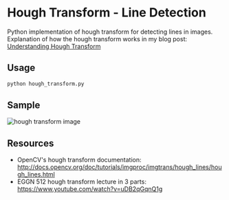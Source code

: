 # Hough Transform - Line Detection

Python implementation of hough transform for detecting lines in images.    
Explanation of how the hough transform works in my blog post: [Understanding Hough Transform](https://alyssaq.github.io/2014/understanding-hough-transform)

## Usage
```py
python hough_transform.py
```
## Sample 
![hough transform image](imgs/output.png)

## Resources
* OpenCV's hough transform documentation: 
<http://docs.opencv.org/doc/tutorials/imgproc/imgtrans/hough_lines/hough_lines.html>
* EGGN 512 hough transform lecture in 3 parts:
<https://www.youtube.com/watch?v=uDB2qGqnQ1g>